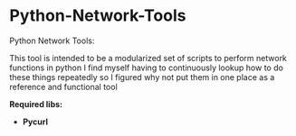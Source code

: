 Python-Network-Tools
====================

Python Network Tools:

This tool is intended to be a modularized set of scripts to perform network functions in python
I find myself having to continuously lookup how to do these things repeatedly so I figured why not 
put them in one place as a reference and functional tool 

<b>Required libs<b>:

<ul>
<li>Pycurl</li> 
</ul>

